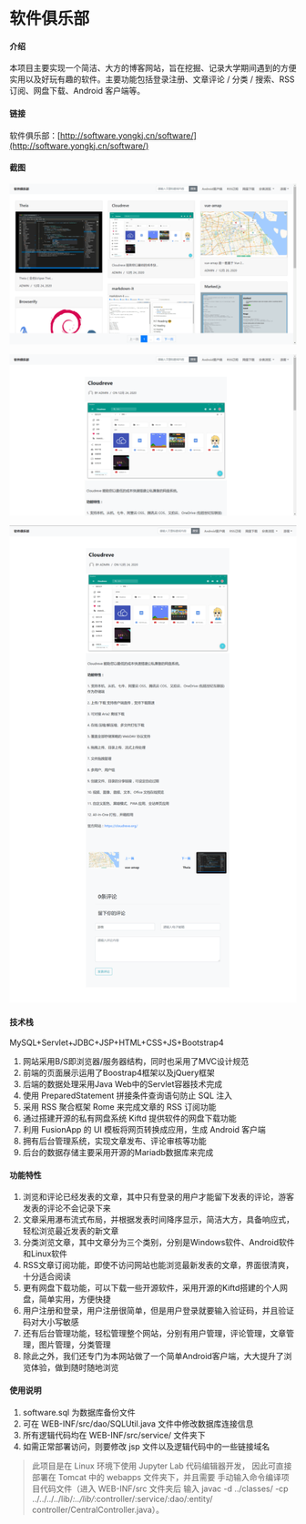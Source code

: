 # 软件俱乐部

#### 介绍
本项目主要实现一个简洁、大方的博客网站，旨在挖掘、记录大学期间遇到的方便实用以及好玩有趣的软件。主要功能包括登录注册、文章评论 / 分类 / 搜索、RSS订阅、网盘下载、Android 客户端等。

#### 链接
软件俱乐部：[http://software.yongkj.cn/software/](http://software.yongkj.cn/software/)

#### 截图

![20210204151212.png](screenshot/20210204151212.png)

![20210204151212.png](screenshot/20210204151329.png)

![20210204151212.png](screenshot/20210204151434.png)

#### 技术栈
MySQL+Servlet+JDBC+JSP+HTML+CSS+JS+Bootstrap4


1.  网站采用B/S即浏览器/服务器结构，同时也采用了MVC设计规范
2.  前端的页面展示运用了Boostrap4框架以及jQuery框架
3.  后端的数据处理采用Java Web中的Servlet容器技术完成
4.  使用 PreparedStatement 拼接条件查询语句防止 SQL 注入
5.  采用 RSS 聚合框架 Rome 来完成文章的 RSS 订阅功能
6.  通过搭建开源的私有网盘系统 Kiftd 提供软件的网盘下载功能
7.  利用 FusionApp 的 UI 模板将网页转换成应用，生成 Android 客户端
8.  拥有后台管理系统，实现文章发布、评论审核等功能
9.  后台的数据存储主要采用开源的Mariadb数据库来完成

#### 功能特性

1. 浏览和评论已经发表的文章，其中只有登录的用户才能留下发表的评论，游客发表的评论不会记录下来
2. 文章采用瀑布流式布局，并根据发表时间降序显示，简洁大方，具备响应式，轻松浏览最近发表的新文章
3. 分类浏览文章，其中文章分为三个类别，分别是Windows软件、Android软件和Linux软件
4. RSS文章订阅功能，即使不访问网站也能浏览最新发表的文章，界面很清爽，十分适合阅读
5. 更有网盘下载功能，可以下载一些开源软件，采用开源的Kiftd搭建的个人网盘，简单实用，方便快捷
6. 用户注册和登录，用户注册很简单，但是用户登录就要输入验证码，并且验证码对大小写敏感
7. 还有后台管理功能，轻松管理整个网站，分别有用户管理，评论管理，文章管理，图片管理，分类管理
8. 除此之外，我们还专门为本网站做了一个简单Android客户端，大大提升了浏览体验，做到随时随地浏览


#### 使用说明

1.  software.sql 为数据库备份文件
2.  可在 WEB-INF/src/dao/SQLUtil.java 文件中修改数据库连接信息
3.  所有逻辑代码均在 WEB-INF/src/service/ 文件夹下
4.  如需正常部署访问，则要修改 jsp 文件以及逻辑代码中的一些链接域名

> 此项目是在 Linux 环境下使用 Jupyter Lab 代码编辑器开发，
> 因此可直接部署在 Tomcat 中的 webapps 文件夹下，并且需要
> 手动输入命令编译项目代码文件（进入 WEB-INF/src 文件夹后
> 输入 javac -d ../classes/ -cp ../../../../lib/*:../lib/*:controller/:service/:dao/:entity/ controller/CentralController.java）。
